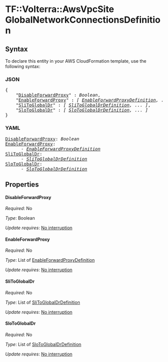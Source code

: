 # TF::Volterra::AwsVpcSite GlobalNetworkConnectionsDefinition

## Syntax

To declare this entity in your AWS CloudFormation template, use the following syntax:

### JSON

<pre>
{
    "<a href="#disableforwardproxy" title="DisableForwardProxy">DisableForwardProxy</a>" : <i>Boolean</i>,
    "<a href="#enableforwardproxy" title="EnableForwardProxy">EnableForwardProxy</a>" : <i>[ <a href="enableforwardproxydefinition.md">EnableForwardProxyDefinition</a>, ... ]</i>,
    "<a href="#slitoglobaldr" title="SliToGlobalDr">SliToGlobalDr</a>" : <i>[ <a href="slitoglobaldrdefinition.md">SliToGlobalDrDefinition</a>, ... ]</i>,
    "<a href="#slotoglobaldr" title="SloToGlobalDr">SloToGlobalDr</a>" : <i>[ <a href="slotoglobaldrdefinition.md">SloToGlobalDrDefinition</a>, ... ]</i>
}
</pre>

### YAML

<pre>
<a href="#disableforwardproxy" title="DisableForwardProxy">DisableForwardProxy</a>: <i>Boolean</i>
<a href="#enableforwardproxy" title="EnableForwardProxy">EnableForwardProxy</a>: <i>
      - <a href="enableforwardproxydefinition.md">EnableForwardProxyDefinition</a></i>
<a href="#slitoglobaldr" title="SliToGlobalDr">SliToGlobalDr</a>: <i>
      - <a href="slitoglobaldrdefinition.md">SliToGlobalDrDefinition</a></i>
<a href="#slotoglobaldr" title="SloToGlobalDr">SloToGlobalDr</a>: <i>
      - <a href="slotoglobaldrdefinition.md">SloToGlobalDrDefinition</a></i>
</pre>

## Properties

#### DisableForwardProxy

_Required_: No

_Type_: Boolean

_Update requires_: [No interruption](https://docs.aws.amazon.com/AWSCloudFormation/latest/UserGuide/using-cfn-updating-stacks-update-behaviors.html#update-no-interrupt)

#### EnableForwardProxy

_Required_: No

_Type_: List of <a href="enableforwardproxydefinition.md">EnableForwardProxyDefinition</a>

_Update requires_: [No interruption](https://docs.aws.amazon.com/AWSCloudFormation/latest/UserGuide/using-cfn-updating-stacks-update-behaviors.html#update-no-interrupt)

#### SliToGlobalDr

_Required_: No

_Type_: List of <a href="slitoglobaldrdefinition.md">SliToGlobalDrDefinition</a>

_Update requires_: [No interruption](https://docs.aws.amazon.com/AWSCloudFormation/latest/UserGuide/using-cfn-updating-stacks-update-behaviors.html#update-no-interrupt)

#### SloToGlobalDr

_Required_: No

_Type_: List of <a href="slotoglobaldrdefinition.md">SloToGlobalDrDefinition</a>

_Update requires_: [No interruption](https://docs.aws.amazon.com/AWSCloudFormation/latest/UserGuide/using-cfn-updating-stacks-update-behaviors.html#update-no-interrupt)


